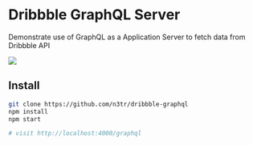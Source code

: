 # Dribbble GraphQL Server

Demonstrate use of GraphQL as a Application Server to fetch data from Dribbble API

![](https://media.giphy.com/media/26ufaqeOAojSZFchG/giphy.gif)

## Install

```sh
git clone https://github.com/n3tr/dribbble-graphql
npm install
npm start

# visit http://localhost:4000/graphql
```

